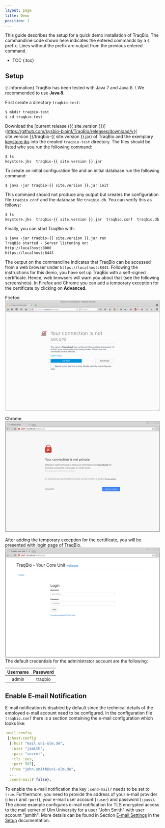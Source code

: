 ```yaml
---
layout: page
title: Demo
position: 1
---
```


This guide describes the setup for a quick demo installation of TraqBio.
The commandline code shown here indicates the entered commands by a `$` prefix.
Lines without the prefix are output from the previous entered command.

* TOC
{:toc}


## Setup

{:.information}
TraqBio has been tested with Java 7 and Java 8. \\
We recommended to use **Java 8**.

First create a directory `traqbio-test`:

``` shell
$ mkdir traqbio-test
$ cd traqbio-test
```

Download the [current release ({{ site.version }})](https://github.com/sysbio-bioinf/TraqBio/releases/download/v{{ site.version }}/traqbio-{{ site.version }}.jar)
of TraqBio and the exemplary [keystore.jks](https://github.com/sysbio-bioinf/TraqBio/raw/master/keystore.jks) into the created `traqbio-test` directory.
The files should be listed whe you run the following command:

``` shell
$ ls
keystore.jks  traqbio-{{ site.version }}.jar
```

To create an initial configuration file and an initial database run the following command:

``` shell
$ java -jar traqbio-{{ site.version }}.jar init
```

This command should not produce any output but creates the configuration file `traqbio.conf` and the database file `traqbio.db`.
You can verify this as follows:

``` shell
$ ls
keystore.jks  traqbio-{{ site.version }}.jar  traqbio.conf  traqbio.db
```

Finally, you can start TraqBio with:

``` shell
$ java -jar traqbio-{{ site.version }}.jar run
TraqBio started - Server listening on:
http://localhost:8000
https://localhost:8443
```

The output on the commandline indicates that TraqBio can be accessed from a web browser under `https://localhost:8443`.
Following the instructions for this demo, you have set up TraqBio with a self-signed certificate.
Hence, web browsers will warn you about that (see the following screenshots).
In Firefox and Chrome you can add a temporary exception for the certificate by clicking on **Advanced**.

Firefox:
![Warning: Self-signed Certificate Firefox](/images/Self-Signed-Firefox.png "Warning: Self-signed Certificate Firefox")

Chrome:
![Warning: Self-signed Certificate Chrome](/images/Self-Signed-Chrome.png "Warning: Self-signed Certificate Chrome")

After adding the temporary exception for the certificate, you will be presented with login page of TraqBio.
![TraqBio login page](/images/Login-Page.png "Login page")
The default credentials for the administrator account are the following:

| Username | Password |
|:--------:|:--------:|
| admin    | traqbio  |



## Enable E-mail Notification

E-mail notification is disabled by default since the technical details of the employed e-mail account need to be configured.
In the configuration file `traqbio.conf` there is a section containing the e-mail configuration which looks like:

``` clojure
:mail-config
 {:host-config
  {:host "mail.uni-ulm.de",
   :user "jsmith",
   :pass "secret",
   :tls :yes,
   :port 587},
  :from "john.smith@uni-ulm.de",
  ...
  :send-mail? false},
```

To enable the e-mail notification the key `:send-mail?` needs to be set to `true`.
Furthermore, you need to provide the address of your e-mail provider (`:host` and `:port`),
your e-mail user account (`:user`) and password (`:pass`).
The above example configures e-mail notification for TLS encrypted access to the mail server of Ulm University for a user "John Smith" with user account "jsmith". More details can be found in Section [E-mail Settings](/_pages/setup/#e-mail-settings) in the [Setup](/_pages/setup) documentation.

